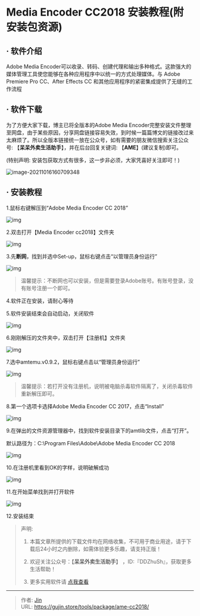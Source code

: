 # Media Encoder CC2018 安装教程(附安装包资源)


## · 软件介绍
Adobe Media Encoder可以收录、转码、创建代理和输出多种格式。这款强大的媒体管理工具使您能够在各种应用程序中以统一的方式处理媒体。与 Adobe Premiere Pro CC、After Effects CC 和其他应用程序的紧密集成提供了无缝的工作流程

## · 软件下载
为了方便大家下载，博主已将全版本的Adobe Media Encoder完整安装文件整理至网盘，由于某些原因，分享网盘链接容易失效，到时候一篇篇博文的链接改过来太麻烦了。所以全版本链接统一放在公众号，如有需要的朋友微信搜索关注公众号: 【**呆呆外卖生活助手**】，并在后台回复关键词: 【**AME**】(建议复制)即可。

(特别声明: 安装包获取方式有很多，这一步非必须，大家凭喜好关注即可！)

![image-20211016160709348](https://img.gujin.store/img/image-20211016160709348.png)

## · 安装教程

1.鼠标右键解压到“Adobe Media Encoder CC 2018”

![img](https://img.gujin.store/img/v2-870be1a26d10d93543f8c1c178159c05_720w.png)

2.双击打开【Media Encoder cc2018】文件夹

![img](https://img.gujin.store/img/v2-4c421e0db5fcb071e3716638bd6bfc66_720w.png)

3.先**断网**，找到并选中Set-up，鼠标右键点击“以管理员身份运行”

![img](https://img.gujin.store/img/v2-00bd484c782adde9071421e9af24820f_720w.png)

> 温馨提示：不断网也可以安装，但是需要登录Adobe账号。有账号登录，没有账号注册一个即可。

4.软件正在安装，请耐心等待

5.软件安装结束会自动启动，关闭软件

![img](https://img.gujin.store/img/v2-a81edbbcbc60ab4e4f92efd321d001d8_720w.png)

6.刚刚解压的文件夹中，双击打开【注册机】文件夹

![img](https://img.gujin.store/img/v2-956eae3905f5b4e64b681645485d2f6d_720w.png)

7.选中amtemu.v0.9.2，鼠标右键点击以“管理员身份运行”

![img](https://img.gujin.store/img/v2-b892c70fc8379a210320c7f708af2035_720w.png)

> 温馨提示：若打开没有注册机，说明被电脑杀毒软件隔离了，关闭杀毒软件重新解压即可。

8.第一个选项卡选择Adobe Media Encoder CC 2017，点击“Install”

![img](https://img.gujin.store/img/v2-3f5007f435dbcdab80f876b3ded57807_720w.png)

9.在弹出的文件资源管理器中，找到软件安装目录下的amtlib文件，点击“打开”。

默认路径为：C:\Program Files\Adobe\Adobe Media Encoder CC 2018

![img](https://img.gujin.store/img/v2-1a63b86438f91fb7b035a137318b5fdd_720w.png)



10.在注册机里看到OK的字样，说明破解成功

![img](https://img.gujin.store/img/v2-5015392213bfa9403079842f3e64c7e8_720w.png)

11.在开始菜单找到并打开软件

![img](https://img.gujin.store/img/v2-d3a0ad4fac8fb0c923084a2dd7b548e0_720w.png)

12.安装结束




> 声明: 
>
> 1. 本篇文章所提供的下载文件均在网络收集，不可用于商业用途，请于下载后24小时之内删除，如需体验更多乐趣，请支持正版！
>
> 2. 欢迎关注公众号：【**呆呆外卖生活助手**】 ，ID:『DDZhuSh』，获取更多生活帮助！
>
> 3. 更多实用软件请  [点我查看](/tools)

---

> 作者: [Jin](https://img.gujin.store/img/favicon.ico)  
> URL: https://gujin.store/tools/package/ame-cc2018/  

